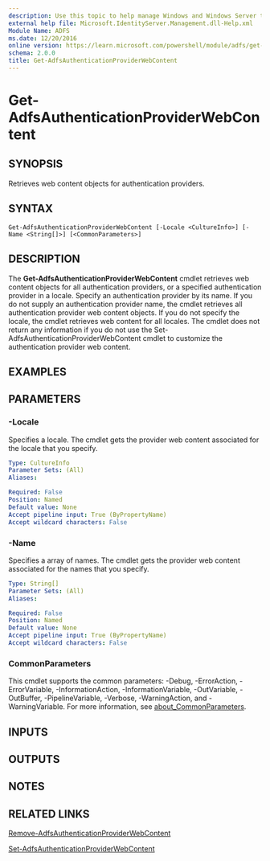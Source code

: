 ```yaml
---
description: Use this topic to help manage Windows and Windows Server technologies with Windows PowerShell.
external help file: Microsoft.IdentityServer.Management.dll-Help.xml
Module Name: ADFS
ms.date: 12/20/2016
online version: https://learn.microsoft.com/powershell/module/adfs/get-adfsauthenticationproviderwebcontent?view=windowsserver2022-ps&wt.mc_id=ps-gethelp
schema: 2.0.0
title: Get-AdfsAuthenticationProviderWebContent
---
```


# Get-AdfsAuthenticationProviderWebContent

## SYNOPSIS
Retrieves web content objects for authentication providers.

## SYNTAX

```
Get-AdfsAuthenticationProviderWebContent [-Locale <CultureInfo>] [-Name <String[]>] [<CommonParameters>]
```

## DESCRIPTION
The **Get-AdfsAuthenticationProviderWebContent** cmdlet retrieves web content objects for all authentication providers, or a specified authentication provider in a locale.
Specify an authentication provider by its name.
If you do not supply an authentication provider name, the cmdlet retrieves all authentication provider web content objects.
If you do not specify the locale, the cmdlet retrieves web content for all locales.
The cmdlet does not return any information if you do not use the Set-AdfsAuthenticationProviderWebContent cmdlet to customize the authentication provider web content.

## EXAMPLES

## PARAMETERS

### -Locale
Specifies a locale.
The cmdlet gets the provider web content associated for the locale that you specify.

```yaml
Type: CultureInfo
Parameter Sets: (All)
Aliases: 

Required: False
Position: Named
Default value: None
Accept pipeline input: True (ByPropertyName)
Accept wildcard characters: False
```

### -Name
Specifies a array of names.
The cmdlet gets the provider web content associated for the names that you specify.

```yaml
Type: String[]
Parameter Sets: (All)
Aliases: 

Required: False
Position: Named
Default value: None
Accept pipeline input: True (ByPropertyName)
Accept wildcard characters: False
```

### CommonParameters
This cmdlet supports the common parameters: -Debug, -ErrorAction, -ErrorVariable, -InformationAction, -InformationVariable, -OutVariable, -OutBuffer, -PipelineVariable, -Verbose, -WarningAction, and -WarningVariable. For more information, see [about_CommonParameters](https://go.microsoft.com/fwlink/?LinkID=113216).

## INPUTS

## OUTPUTS

## NOTES

## RELATED LINKS

[Remove-AdfsAuthenticationProviderWebContent](./Remove-AdfsAuthenticationProviderWebContent.md)

[Set-AdfsAuthenticationProviderWebContent](./Set-AdfsAuthenticationProviderWebContent.md)

